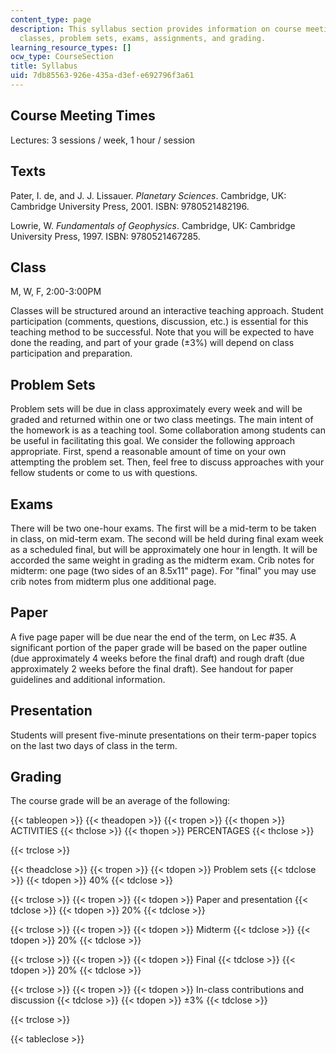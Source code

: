 ```yaml
---
content_type: page
description: This syllabus section provides information on course meeting times, texts,
  classes, problem sets, exams, assignments, and grading.
learning_resource_types: []
ocw_type: CourseSection
title: Syllabus
uid: 7db85563-926e-435a-d3ef-e692796f3a61
---
```


Course Meeting Times
--------------------

Lectures: 3 sessions / week, 1 hour / session

Texts
-----

Pater, I. de, and J. J. Lissauer. _Planetary Sciences_. Cambridge, UK: Cambridge University Press, 2001. ISBN: 9780521482196.

Lowrie, W. _Fundamentals of Geophysics_. Cambridge, UK: Cambridge University Press, 1997. ISBN: 9780521467285.

Class
-----

M, W, F, 2:00-3:00PM

Classes will be structured around an interactive teaching approach. Student participation (comments, questions, discussion, etc.) is essential for this teaching method to be successful. Note that you will be expected to have done the reading, and part of your grade (±3%) will depend on class participation and preparation.

Problem Sets
------------

Problem sets will be due in class approximately every week and will be graded and returned within one or two class meetings. The main intent of the homework is as a teaching tool. Some collaboration among students can be useful in facilitating this goal. We consider the following approach appropriate. First, spend a reasonable amount of time on your own attempting the problem set. Then, feel free to discuss approaches with your fellow students or come to us with questions.

Exams
-----

There will be two one-hour exams. The first will be a mid-term to be taken in class, on mid-term exam. The second will be held during final exam week as a scheduled final, but will be approximately one hour in length. It will be accorded the same weight in grading as the midterm exam. Crib notes for midterm: one page (two sides of an 8.5x11" page). For "final" you may use crib notes from midterm plus one additional page.

Paper
-----

A five page paper will be due near the end of the term, on Lec #35. A significant portion of the paper grade will be based on the paper outline (due approximately 4 weeks before the final draft) and rough draft (due approximately 2 weeks before the final draft). See handout for paper guidelines and additional information.

Presentation
------------

Students will present five-minute presentations on their term-paper topics on the last two days of class in the term.

Grading
-------

The course grade will be an average of the following:

{{< tableopen >}}
{{< theadopen >}}
{{< tropen >}}
{{< thopen >}}
ACTIVITIES
{{< thclose >}}
{{< thopen >}}
PERCENTAGES
{{< thclose >}}

{{< trclose >}}

{{< theadclose >}}
{{< tropen >}}
{{< tdopen >}}
Problem sets
{{< tdclose >}}
{{< tdopen >}}
40%
{{< tdclose >}}

{{< trclose >}}
{{< tropen >}}
{{< tdopen >}}
Paper and presentation
{{< tdclose >}}
{{< tdopen >}}
20%
{{< tdclose >}}

{{< trclose >}}
{{< tropen >}}
{{< tdopen >}}
Midterm
{{< tdclose >}}
{{< tdopen >}}
20%
{{< tdclose >}}

{{< trclose >}}
{{< tropen >}}
{{< tdopen >}}
Final
{{< tdclose >}}
{{< tdopen >}}
20%
{{< tdclose >}}

{{< trclose >}}
{{< tropen >}}
{{< tdopen >}}
In-class contributions and discussion
{{< tdclose >}}
{{< tdopen >}}
±3%
{{< tdclose >}}

{{< trclose >}}

{{< tableclose >}}